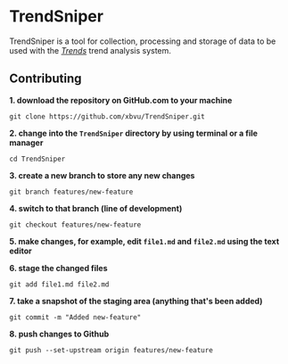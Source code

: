 # TrendSniper

TrendSniper is a tool for collection, processing and storage of data to be used with the [*Trends*](https://www.github.com/xbvu/Trends) trend analysis system.

## Contributing

**1. download the repository on GitHub.com to your machine**

`git clone https://github.com/xbvu/TrendSniper.git`

**2. change into the `TrendSniper` directory by using terminal or a file manager**

`cd TrendSniper`

**3. create a new branch to store any new changes**

`git branch features/new-feature`

**4. switch to that branch (line of development)**

`git checkout features/new-feature`

**5. make changes, for example, edit `file1.md` and `file2.md` using the text editor**

**6. stage the changed files**

`git add file1.md file2.md`

**7. take a snapshot of the staging area (anything that's been added)**

`git commit -m "Added new-feature"`

**8. push changes to Github**

`git push --set-upstream origin features/new-feature`
